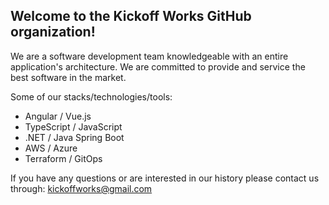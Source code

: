 ## Welcome to the Kickoff Works GitHub organization!

We are a software development team knowledgeable with an entire application's architecture. We are committed to provide and service the best software in the market.

Some of our stacks/technologies/tools:

- Angular / Vue.js
- TypeScript / JavaScript
- .NET / Java Spring Boot
- AWS / Azure
- Terraform / GitOps

If you have any questions or are interested in our history please contact us through: kickoffworks@gmail.com
